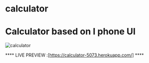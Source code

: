 # calculator
# Calculator based on I phone UI

![calculator](https://user-images.githubusercontent.com/78535037/107145007-d2d8c600-6964-11eb-9b2f-8cd3d76df849.PNG)




****    LIVE PREVIEW :[https://calculator-5073.herokuapp.com/]    ****
